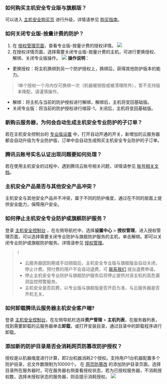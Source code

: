 [](id:RHGMYZJAQZYB)
### 如何购买主机安全专业版与旗舰版？
可以进入 [主机安全购买页](https://buy.cloud.tencent.com/yunjing) 进行升级，详情请参见 [购买指南](https://cloud.tencent.com/document/product/296/12230)。

### 如何关闭专业版-按量计费的防护？
1. 在 [授权管理页面](https://console.cloud.tencent.com/cwp/setting/authorize)，查看专业版-按量计费的授权详情。
![](https://qcloudimg.tencent-cloud.cn/raw/44e69429271f1e111d88d730af662c10.png)
2. 在授权详情页面，选择需要关闭专业版-按量计费的主机，可进行更换授权、解绑、关闭专业版操作。
![](https://qcloudimg.tencent-cloud.cn/raw/e06373080518d78026060ab7cf10d424.png)
**操作说明**：
 - 更换授权：将主机换绑到另一个防护授权上，换绑后，获得其他防护版本的能力。
>!单个授权一个月内仅可换绑一次（机器被销毁或被清理除外），暂不支持版本降配，请谨慎操作。
>
 - 解绑：将主机与当前的防护授权进行解绑，解绑后，主机将变回基础版。
 - 关闭专业版：将当前的防护授权进行缩容-1，关闭后，主机将变回基础版。

### 新购云服务器，为何会自动生成主机安全专业防护的子订单？
若在主机安全控制台的 [专业版设置](https://console.cloud.tencent.com/cwp/setting/pro_version) 中，打开自动开通的开关，新增加的云服务器都会自动升级为专业防护版，订单中会自动生成购买主机安全专业防护的子订单。

### 腾讯云账号实名认证出现问题要如何处理？
若在使用主机安全的过程中，遇到腾讯云账号相关问题，详情请参见 [账号相关文档](https://cloud.tencent.com/document/product/378)。

[](id:ZJAQCPSFYQTAQCPCT)
### 主机安全产品是否与其他安全产品冲突？
主机安全与其他安全产品并不冲突，属于不同的防护维度，通过在不同的层面上提供安全能力，保障用户安全。

### 如何停止主机安全专业防护或旗舰防护服务？
登录 [主机安全控制台](https://console.cloud.tencent.com/cwp) ，在左侧导航栏中，选择**设置中心** > **授权管理**，进入授权管理页面，可以选择需要关闭专业防护与旗舰防护服务的主机，单击解绑。即可以关闭专业防护或旗舰防护服务。详情请参见 [授权管理](https://cloud.tencent.com/document/product/296/69007)。
>!
>- 云服务器因到期或手动销毁后，主机安全专业版与旗舰版会自动关闭，停止计费。预付费的用户不会自动退费，可 [联系我们](https://cloud.tencent.com/act/event/connect-service) 提出退费申请。
>- 停止主机安全专业防护与旗舰防护服务后将停止提供对该主机的高危漏洞监控预警服务。
>- 主机安全是否扣费，以专业版与旗舰版是否开启为准，与云服务器是否开机无关。


### 如何卸载腾讯云服务器主机安全客户端?
登录 [主机安全控制台](https://console.cloud.tencent.com/yunjing)，在左侧导航栏选择**资产管理** > **主机列表**，在服务器列表，找到需要卸载的云服务器单击**卸载**，或打开安装目录，通过目录中的卸载程序进行卸载。

### 添加新的防护目录是否会消耗网页防篡改防护授权？
授权是以机器维度进行计算，即2台机器消耗2个授权。支持用户1台机器配置多个防护目录，总文件数限制为10000个。
在 [网页防篡改](https://console.cloud.tencent.com/cwp/defend/webpage) 的添加防护目录页面，选择目录所在服务器时，可在服务器右侧查看授权状态，若为已授权服务器，不消耗授权数，选择未授权状态的服务器，则会提示消耗授权。
![](https://main.qcloudimg.com/raw/643b406c1ba1e64ddec0ec073c144871.png)
